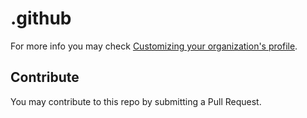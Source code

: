 # .github

For more info you may check
[Customizing your organization's profile](https://docs.github.com/en/organizations/collaborating-with-groups-in-organizations/customizing-your-organizations-profile).

## Contribute

You may contribute to this repo by submitting a Pull Request.
